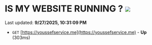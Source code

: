 # IS MY WEBSITE RUNNING ? [![](https://img.shields.io/static/v1?label=Sponsor&message=%E2%9D%A4&logo=GitHub&color=%23fe8e86)](https://github.com/sponsors/Youssef-Lehmam)

Last updated: **9/27/2025, 10:31:09 PM**

- `GET` [https://youssefservice.me](https://youssefservice.me) - **Up** (303ms)
